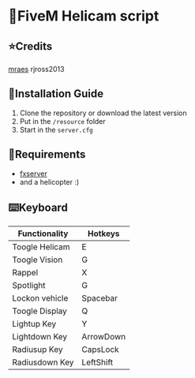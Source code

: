 # 🚁FiveM Helicam script

## ⭐Credits
[mraes](https://forum.cfx.re/t/release-heli-script/24094)
rjross2013

## 📗Installation Guide
1. Clone the repository or download the latest version
2. Put in the `/resource` folder
3. Start in the `server.cfg`

## 🧱Requirements
- [fxserver](https://docs.fivem.net/docs/server-manual/setting-up-a-server/)
- and a helicopter :)

## ⌨️Keyboard
| Functionality  | Hotkeys |
| ------------- | ------------- |
| Toogle Helicam | E |
| Toogle Vision | G |
| Rappel | X |
| Spotlight | G |
| Lockon vehicle | Spacebar |
| Toogle Display | Q |
| Lightup Key | Y |
| Lightdown Key | ArrowDown |
| Radiusup Key | CapsLock |
| Radiusdown Key | LeftShift |